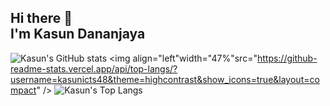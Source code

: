 ## Hi there 👋<br>I'm Kasun Dananjaya

![Kasun's GitHub stats](https://github-readme-stats.vercel.app/api?username=kasunicts48&theme=github_dark&show_icons=true&layout=compact)
<img align="left"width="47%"src="https://github-readme-stats.vercel.app/api/top-langs/?username=kasunicts48&theme=highcontrast&show_icons=true&layout=compact" />
![Kasun's Top Langs](https://github-readme-stats.vercel.app/api/top-langs/?username=kasunicts48&theme=github_dark&show_icons=true&layout=compact)




<!--
**kasunicts48/kasunicts48** is a ✨ _special_ ✨ repository because its `README.md` (this file) appears on your GitHub profile.

Here are some ideas to get you started:

- 🔭 I’m currently working on ...
- 🌱 I’m currently learning ...
- 👯 I’m looking to collaborate on ...
- 🤔 I’m looking for help with ...
- 💬 Ask me about ...
- 📫 How to reach me: ...
- 😄 Pronouns: ...
- ⚡ Fun fact: ...
-->
